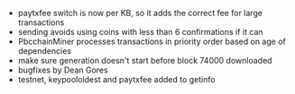 * paytxfee switch is now per KB, so it adds the correct fee for large transactions
* sending avoids using coins with less than 6 confirmations if it can
* PbcchainMiner processes transactions in priority order based on age of dependencies
* make sure generation doesn't start before block 74000 downloaded
* bugfixes by Dean Gores
* testnet, keypoololdest and paytxfee added to getinfo
